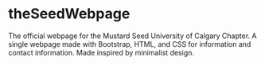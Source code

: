 # theSeedWebpage
The official webpage for the Mustard Seed University of Calgary Chapter. A single webpage made with Bootstrap, HTML, and CSS for information and contact information. Made inspired by minimalist design.
